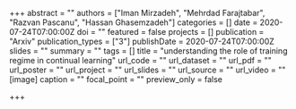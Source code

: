 +++
abstract = ""
authors = ["Iman Mirzadeh", "Mehrdad Farajtabar", "Razvan Pascanu", "Hassan Ghasemzadeh"]
categories = []
date = 2020-07-24T07:00:00Z
doi = ""
featured = false
projects = []
publication = "Arxiv"
publication_types = ["3"]
publishDate = 2020-07-24T07:00:00Z
slides = ""
summary = ""
tags = []
title = "understanding the role of training regime in continual learning"
url_code = ""
url_dataset = ""
url_pdf = ""
url_poster = ""
url_project = ""
url_slides = ""
url_source = ""
url_video = ""
[image]
caption = ""
focal_point = ""
preview_only = false

+++
